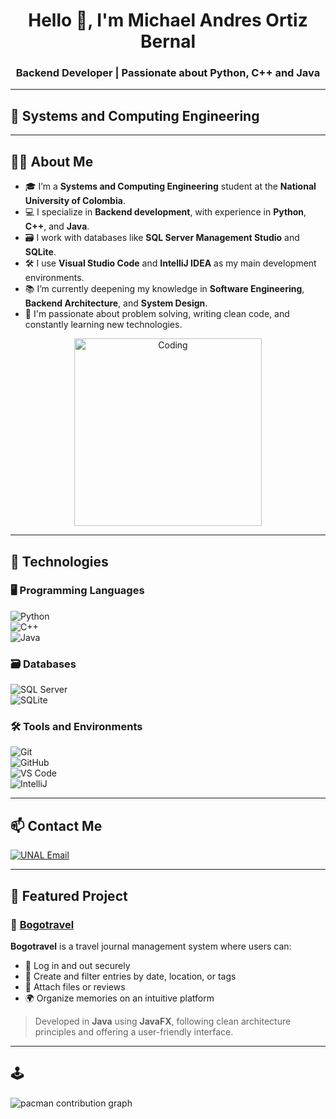 <h1 align="center">Hello 👋, I'm Michael Andres Ortiz Bernal</h1>
<h3 align="center">Backend Developer | Passionate about Python, C++ and Java</h3>

---

## 🚀 Systems and Computing Engineering

---

## 🧑‍💻 About Me

- 🎓 I’m a **Systems and Computing Engineering** student at the **National University of Colombia**.  
- 💻 I specialize in **Backend development**, with experience in **Python**, **C++**, and **Java**.  
- 🗃️ I work with databases like **SQL Server Management Studio** and **SQLite**.  
- 🛠️ I use **Visual Studio Code** and **IntelliJ IDEA** as my main development environments.  
- 📚 I’m currently deepening my knowledge in **Software Engineering**, **Backend Architecture**, and **System Design**.  
- 🌱 I'm passionate about problem solving, writing clean code, and constantly learning new technologies.  

<p align="center">
  <img alt="Coding" width="300" src="https://cdn.dribbble.com/users/1162077/screenshots/3848914/programmer.gif" />
</p>

---

## 🧰 Technologies

### 🖥️ Programming Languages

![Python](https://img.shields.io/badge/Python-3776AB?style=for-the-badge&logo=python&logoColor=white)  
![C++](https://img.shields.io/badge/C++-00599C?style=for-the-badge&logo=c%2b%2b&logoColor=white)  
![Java](https://img.shields.io/badge/Java-ED8B00?style=for-the-badge&logo=java&logoColor=white)

### 🗃️ Databases

![SQL Server](https://img.shields.io/badge/SQL_Server-CC2927?style=for-the-badge&logo=microsoft-sql-server&logoColor=white)  
![SQLite](https://img.shields.io/badge/SQLite-07405E?style=for-the-badge&logo=sqlite&logoColor=white)

### 🛠️ Tools and Environments

![Git](https://img.shields.io/badge/Git-F05032?style=for-the-badge&logo=git&logoColor=white)  
![GitHub](https://img.shields.io/badge/GitHub-181717?style=for-the-badge&logo=github)  
![VS Code](https://img.shields.io/badge/VS_Code-007ACC?style=for-the-badge&logo=visual-studio-code&logoColor=white)  
![IntelliJ](https://img.shields.io/badge/IntelliJ_IDEA-000000?style=for-the-badge&logo=intellij-idea&logoColor=white)

---

## 📫 Contact Me

[![UNAL Email](https://img.shields.io/badge/Email-mortizbe@unal.edu.co-D14836?style=for-the-badge&logo=gmail&logoColor=white)](mailto:mortizbe@unal.edu.co)

---

## 📌 Featured Project

### 🔹 [Bogotravel](https://github.com/adrianyebid/ingenieria-software1-grupo-naruto)

**Bogotravel** is a travel journal management system where users can:

- 🔐 Log in and out securely  
- 📝 Create and filter entries by date, location, or tags  
- 📎 Attach files or reviews  
- 🌍 Organize memories on an intuitive platform  

> Developed in **Java** using **JavaFX**, following clean architecture principles and offering a user-friendly interface.

---

## 🕹️ 

<picture>
  <source media="(prefers-color-scheme: dark)" srcset="https://raw.githubusercontent.com/maurodesouz/maurodesouz/output/pacman-contribution-graph-dark.svg">
  <source media="(prefers-color-scheme: light)" srcset="https://raw.githubusercontent.com/maurodesouz/maurodesouz/output/pacman-contribution-graph.svg">
  <img alt="pacman contribution graph" src="https://raw.githubusercontent.com/maurodesouz/maurodesouz/output/pacman-contribution-graph.svg">
</picture>

###
